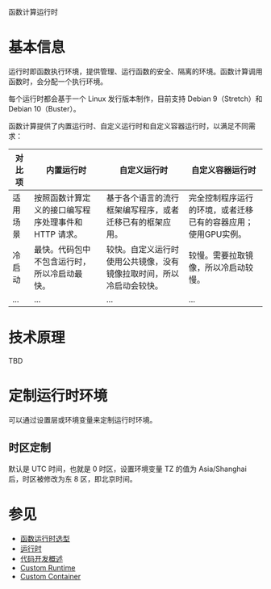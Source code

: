 函数计算运行时

# 基本信息

运行时即函数执行环境，提供管理、运行函数的安全、隔离的环境。函数计算调用函数时，会分配一个执行环境。

每个运行时都会基于一个 Linux 发行版本制作，目前支持 Debian 9（Stretch）和 Debian 10（Buster）。

函数计算提供了内置运行时、自定义运行时和自定义容器运行时，以满足不同需求：

| 对比项  | 内置运行时                         | 自定义运行时                             | 自定义容器运行时                         |
|------|-------------------------------|------------------------------------|----------------------------------| 
| 适用场景 | 按照函数计算定义的接口编写程序处理事件和 HTTP 请求。 | 基于各个语言的流行框架编写程序，或者迁移已有的框架应用。       | 完全控制程序运行的环境，或者迁移已有的容器应用；使用GPU实例。 |
| 冷启动  | 最快。代码包中不包含运行时，所以冷启动最快。        | 较快。自定义运行时使用公共镜像，没有镜像拉取时间，所以冷启动会较快。 | 较慢。需要拉取镜像，所以冷启动较慢。               |
| ...  | ...                           | ...                                | ...                              |


# 技术原理

TBD

# 定制运行时环境

可以通过设置层或环境变量来定制运行时环境。

## 时区定制

默认是 UTC 时间，也就是 0 时区，设置环境变量 TZ 的值为 Asia/Shanghai 后，时区被修改为东 8 区，即北京时间。

# 参见

* [函数运行时选型](https://help.aliyun.com/zh/fc/product-overview/function-runtime-selection)
* [运行时](https://help.aliyun.com/zh/fc/user-guide/runtimes/)
* [代码开发概述](https://help.aliyun.com/zh/fc/user-guide/overview-35)
* [Custom Runtime](https://help.aliyun.com/zh/fc/user-guide/custom-runtime/)
* [Custom Container](https://help.aliyun.com/zh/fc/user-guide/custom-container/)
